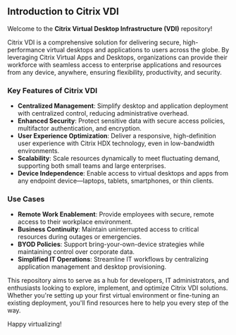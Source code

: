 ## Introduction to Citrix VDI

Welcome to the **Citrix Virtual Desktop Infrastructure (VDI)** repository! 

Citrix VDI is a comprehensive solution for delivering secure, high-performance virtual desktops and applications to users across the globe. By leveraging Citrix Virtual Apps and Desktops, organizations can provide their workforce with seamless access to enterprise applications and resources from any device, anywhere, ensuring flexibility, productivity, and security.

### Key Features of Citrix VDI
- **Centralized Management**: Simplify desktop and application deployment with centralized control, reducing administrative overhead.
- **Enhanced Security**: Protect sensitive data with secure access policies, multifactor authentication, and encryption.
- **User Experience Optimization**: Deliver a responsive, high-definition user experience with Citrix HDX technology, even in low-bandwidth environments.
- **Scalability**: Scale resources dynamically to meet fluctuating demand, supporting both small teams and large enterprises.
- **Device Independence**: Enable access to virtual desktops and apps from any endpoint device—laptops, tablets, smartphones, or thin clients.

### Use Cases
- **Remote Work Enablement**: Provide employees with secure, remote access to their workplace environment.
- **Business Continuity**: Maintain uninterrupted access to critical resources during outages or emergencies.
- **BYOD Policies**: Support bring-your-own-device strategies while maintaining control over corporate data.
- **Simplified IT Operations**: Streamline IT workflows by centralizing application management and desktop provisioning.

This repository aims to serve as a hub for developers, IT administrators, and enthusiasts looking to explore, implement, and optimize Citrix VDI solutions. Whether you're setting up your first virtual environment or fine-tuning an existing deployment, you'll find resources here to help you every step of the way. 

Happy virtualizing!
